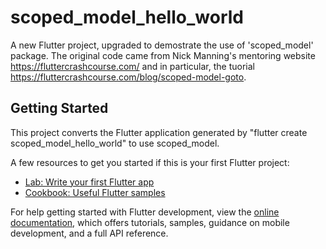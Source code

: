 # scoped_model_hello_world

A new Flutter project, upgraded to demostrate the use of 'scoped_model' package.
The original code came from Nick Manning's mentoring website
https://fluttercrashcourse.com/
and in particular, the tuorial
https://fluttercrashcourse.com/blog/scoped-model-goto.

## Getting Started

This project converts the Flutter application generated 
by "flutter create scoped_model_hello_world" to use scoped_model.

A few resources to get you started if this is your first Flutter project:

- [Lab: Write your first Flutter app](https://docs.flutter.dev/get-started/codelab)
- [Cookbook: Useful Flutter samples](https://docs.flutter.dev/cookbook)

For help getting started with Flutter development, view the
[online documentation](https://docs.flutter.dev/), which offers tutorials,
samples, guidance on mobile development, and a full API reference.
